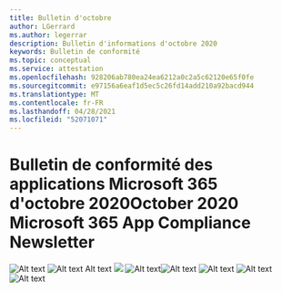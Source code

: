 ```yaml
---
title: Bulletin d'octobre
author: LGerrard
ms.author: legerrar
description: Bulletin d'informations d'octobre 2020
keywords: Bulletin de conformité
ms.topic: conceptual
ms.service: attestation
ms.openlocfilehash: 928206ab780ea24ea6212a0c2a5c62120e65f0fe
ms.sourcegitcommit: e97156a6eaf1d5ec5c26fd14add210a92bacd944
ms.translationtype: MT
ms.contentlocale: fr-FR
ms.lasthandoff: 04/28/2021
ms.locfileid: "52071071"
---
```

# <a name="october-2020-microsoft-365-app-compliance-newsletter"></a><span data-ttu-id="b9791-104">Bulletin de conformité des applications Microsoft 365 d'octobre 2020</span><span class="sxs-lookup"><span data-stu-id="b9791-104">October 2020 Microsoft 365 App Compliance Newsletter</span></span>

<span data-ttu-id="b9791-105">![Alt text ](../media/Oct_SS1_New.png)
 ![ Alt text Alt text ](../media/Oct_SS2.PNG)
 ![ ](../media/Oct_SS3.PNG)
 ![ Alt text](../media/Oct_SS4.PNG)</span><span class="sxs-lookup"><span data-stu-id="b9791-105">![Alt text](../media/Oct_SS1_New.png)
![Alt text](../media/Oct_SS2.PNG)
![Alt text](../media/Oct_SS3.PNG)
![Alt text](../media/Oct_SS4.PNG)</span></span>

